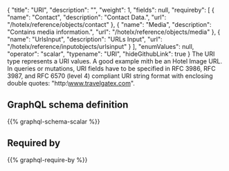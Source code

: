 {
  "title": "URI",
  "description": "",
  "weight": 1,
  "fields": null,
  "requireby": [
    {
      "name": "Contact",
      "description": "Contact Data.",
      "url": "/hotelx/reference/objects/contact"
    },
    {
      "name": "Media",
      "description": "Contains media information.",
      "url": "/hotelx/reference/objects/media"
    },
    {
      "name": "UrlsInput",
      "description": "URLs Input",
      "url": "/hotelx/reference/inputobjects/urlsinput"
    }
  ],
  "enumValues": null,
  "operator": "scalar",
  "typename": "URI",
  "hideGithubLink": true
}
The URI type represents a URI values. A good example mith be an Hotel Image URL.
In queries or mutations, URI fields have to be specified in RFC 3986, RFC 3987, and RFC 6570 (level 4) compliant URI string format with enclosing double quotes: "http:\\www.travelgatex.com".
## GraphQL schema definition

{{% graphql-schema-scalar %}}

## Required by

{{% graphql-require-by %}}
